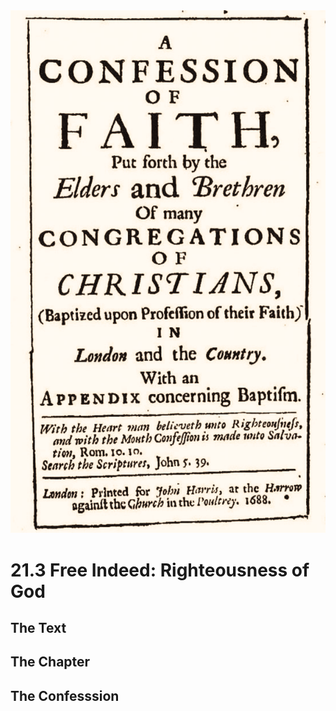 <img class="intro-right" src="art-1689.png">

# 21.3 Free Indeed: Righteousness of God

## The Text

## The Chapter

## The Confesssion

